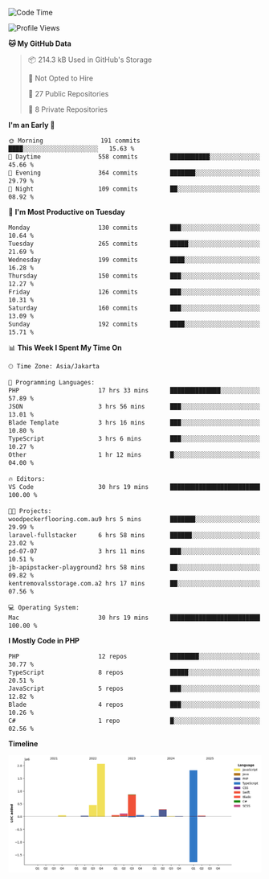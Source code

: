 <!--START_SECTION:waka-->
![Code Time](http://img.shields.io/badge/Code%20Time-670%20hrs%2029%20mins-blue)

![Profile Views](http://img.shields.io/badge/Profile%20Views-0-blue)

**🐱 My GitHub Data** 

> 📦 214.3 kB Used in GitHub's Storage 
 > 
> 🚫 Not Opted to Hire
 > 
> 📜 27 Public Repositories 
 > 
> 🔑 8 Private Repositories 
 > 
**I'm an Early 🐤** 

```text
🌞 Morning                191 commits         ████░░░░░░░░░░░░░░░░░░░░░   15.63 % 
🌆 Daytime                558 commits         ███████████░░░░░░░░░░░░░░   45.66 % 
🌃 Evening                364 commits         ███████░░░░░░░░░░░░░░░░░░   29.79 % 
🌙 Night                  109 commits         ██░░░░░░░░░░░░░░░░░░░░░░░   08.92 % 
```
📅 **I'm Most Productive on Tuesday** 

```text
Monday                   130 commits         ███░░░░░░░░░░░░░░░░░░░░░░   10.64 % 
Tuesday                  265 commits         █████░░░░░░░░░░░░░░░░░░░░   21.69 % 
Wednesday                199 commits         ████░░░░░░░░░░░░░░░░░░░░░   16.28 % 
Thursday                 150 commits         ███░░░░░░░░░░░░░░░░░░░░░░   12.27 % 
Friday                   126 commits         ███░░░░░░░░░░░░░░░░░░░░░░   10.31 % 
Saturday                 160 commits         ███░░░░░░░░░░░░░░░░░░░░░░   13.09 % 
Sunday                   192 commits         ████░░░░░░░░░░░░░░░░░░░░░   15.71 % 
```


📊 **This Week I Spent My Time On** 

```text
🕑︎ Time Zone: Asia/Jakarta

💬 Programming Languages: 
PHP                      17 hrs 33 mins      ██████████████░░░░░░░░░░░   57.89 % 
JSON                     3 hrs 56 mins       ███░░░░░░░░░░░░░░░░░░░░░░   13.01 % 
Blade Template           3 hrs 16 mins       ███░░░░░░░░░░░░░░░░░░░░░░   10.80 % 
TypeScript               3 hrs 6 mins        ███░░░░░░░░░░░░░░░░░░░░░░   10.27 % 
Other                    1 hr 12 mins        █░░░░░░░░░░░░░░░░░░░░░░░░   04.00 % 

🔥 Editors: 
VS Code                  30 hrs 19 mins      █████████████████████████   100.00 % 

🐱‍💻 Projects: 
woodpeckerflooring.com.au9 hrs 5 mins        ███████░░░░░░░░░░░░░░░░░░   29.99 % 
laravel-fullstacker      6 hrs 58 mins       ██████░░░░░░░░░░░░░░░░░░░   23.02 % 
pd-07-07                 3 hrs 11 mins       ███░░░░░░░░░░░░░░░░░░░░░░   10.51 % 
jb-apipstacker-playground2 hrs 58 mins       ██░░░░░░░░░░░░░░░░░░░░░░░   09.82 % 
kentremovalsstorage.com.a2 hrs 17 mins       ██░░░░░░░░░░░░░░░░░░░░░░░   07.56 % 

💻 Operating System: 
Mac                      30 hrs 19 mins      █████████████████████████   100.00 % 
```

**I Mostly Code in PHP** 

```text
PHP                      12 repos            ████████░░░░░░░░░░░░░░░░░   30.77 % 
TypeScript               8 repos             █████░░░░░░░░░░░░░░░░░░░░   20.51 % 
JavaScript               5 repos             ███░░░░░░░░░░░░░░░░░░░░░░   12.82 % 
Blade                    4 repos             ███░░░░░░░░░░░░░░░░░░░░░░   10.26 % 
C#                       1 repo              █░░░░░░░░░░░░░░░░░░░░░░░░   02.56 % 
```



**Timeline**

![Lines of Code chart](https://raw.githubusercontent.com/brstreet2/brstreet2/main/assets/bar_graph.png)


<!--END_SECTION:waka-->
